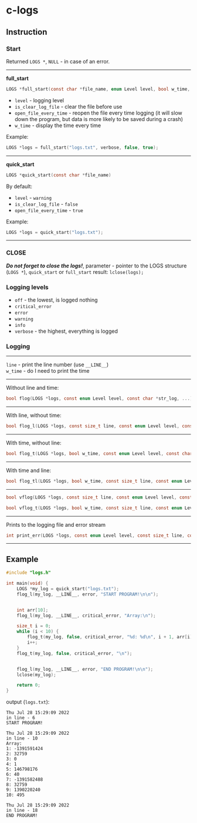 # c-logs

## Instruction

### Start
Returned `LOGS *`, `NULL` - in case of an error.

---
**full_start**

```c
LOGS *full_start(const char *file_name, enum Level level, bool w_time, bool is_clear_log_file,  bool open_file_every_time)
```
* `level` - logging level
* `is_clear_log_file` - clear the file before use
* `open_file_every_time` - reopen the file every time logging (it will slow down the program, but data is more likely to be saved during a crash)
* `w_time` - display the time every time

Example:
```c
LOGS *logs = full_start("logs.txt", verbose, false, true);
```

---
**quick_start**

```c
LOGS *quick_start(const char *file_name)
```

By default:
* `level` - `warning`
* `is_clear_log_file` - `false`
* `open_file_every_time` - `true`

Example:
```c
LOGS *logs = quick_start("logs.txt");
```

---

### CLOSE
***Do not forget to close the logs!***, parameter - pointer to the LOGS structure (`LOGS *`), `quick_start` or `full_start` result:
`lclose(logs);`

### Logging levels
* `off` - the lowest, is logged nothing
* `critical_error`
* `error`
* `warning`
* `info`
* `verbose` - the highest, everything is logged

### Logging

---
`line` - print the line number (use `__LINE__`)\
`w_time` - do I need to print the time

---

Without line and time:
```c
bool flog(LOGS *logs, const enum Level level, const char *str_log, ...)
```
---

With line, without time:
```c
bool flog_l(LOGS *logs, const size_t line, const enum Level level, const char *str_log, ...)
```
---

With time, without line:
```c
bool flog_t(LOGS *logs, bool w_time, const enum Level level, const char *str_log, ...)
```
---

With time and line:
```c
bool flog_tl(LOGS *logs, bool w_time, const size_t line, const enum Level level, const char *str_log, ...)
```

---

```c
bool vflog(LOGS *logs, const size_t line, const enum Level level, const char *str_log, va_list args)
```
```c
bool vflog_t(LOGS *logs, bool w_time, const size_t line, const enum Level level, const char *str_log, va_list args)
```

---

Prints to the logging file and error stream
```c
int print_err(LOGS *logs, const enum Level level, const size_t line, const char *str_err, ...)
```

---

## Example

```c
#include "logs.h"

int main(void) {
    LOGS *my_log = quick_start("logs.txt");
    flog_l(my_log, __LINE__, error, "START PROGRAM!\n\n");


    int arr[10];
    flog_l(my_log, __LINE__, critical_error, "Array:\n");

    size_t i = 0;
    while (i < 10) {
        flog_t(my_log, false, critical_error, "%d: %d\n", i + 1, arr[i]);
        i++;
    }
    flog_t(my_log, false, critical_error, "\n");


    flog_l(my_log, __LINE__, error, "END PROGRAM!\n\n");
    lclose(my_log);

    return 0;
}
```

output (`logs.txt`):

```
Thu Jul 28 15:29:09 2022
in line - 6
START PROGRAM!

Thu Jul 28 15:29:09 2022
in line - 10
Array:
1: -1391591424
2: 32759
3: 0
4: 1
5: 146798176
6: 40
7: -1391582488
8: 32759
9: 1390220240
10: 495

Thu Jul 28 15:29:09 2022
in line - 18
END PROGRAM!
```
